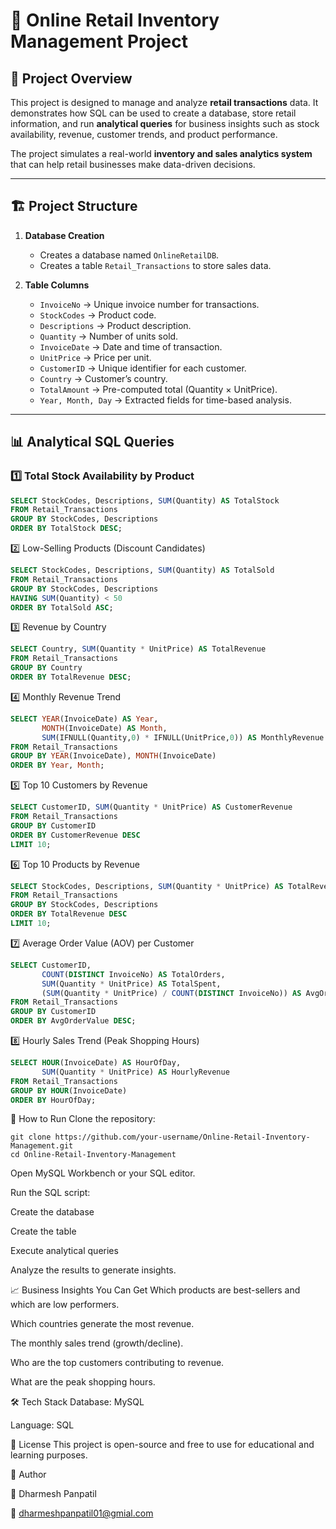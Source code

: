 # 🛒 Online Retail Inventory Management Project  

## 📌 Project Overview  
This project is designed to manage and analyze **retail transactions** data. It demonstrates how SQL can be used to create a database, store retail information, and run **analytical queries** for business insights such as stock availability, revenue, customer trends, and product performance.  

The project simulates a real-world **inventory and sales analytics system** that can help retail businesses make data-driven decisions.  

---

## 🏗️ Project Structure  

1. **Database Creation**  
   - Creates a database named `OnlineRetailDB`.  
   - Creates a table `Retail_Transactions` to store sales data.  

2. **Table Columns**  
   - `InvoiceNo` → Unique invoice number for transactions.  
   - `StockCodes` → Product code.  
   - `Descriptions` → Product description.  
   - `Quantity` → Number of units sold.  
   - `InvoiceDate` → Date and time of transaction.  
   - `UnitPrice` → Price per unit.  
   - `CustomerID` → Unique identifier for each customer.  
   - `Country` → Customer’s country.  
   - `TotalAmount` → Pre-computed total (Quantity × UnitPrice).  
   - `Year, Month, Day` → Extracted fields for time-based analysis.  

---

## 📊 Analytical SQL Queries  

### 1️⃣ Total Stock Availability by Product  
```sql
SELECT StockCodes, Descriptions, SUM(Quantity) AS TotalStock
FROM Retail_Transactions
GROUP BY StockCodes, Descriptions
ORDER BY TotalStock DESC;
```

2️⃣ Low-Selling Products (Discount Candidates)
```sql
SELECT StockCodes, Descriptions, SUM(Quantity) AS TotalSold
FROM Retail_Transactions
GROUP BY StockCodes, Descriptions
HAVING SUM(Quantity) < 50
ORDER BY TotalSold ASC;
```

3️⃣ Revenue by Country
```sql
SELECT Country, SUM(Quantity * UnitPrice) AS TotalRevenue
FROM Retail_Transactions
GROUP BY Country
ORDER BY TotalRevenue DESC;
```

4️⃣ Monthly Revenue Trend
```sql
SELECT YEAR(InvoiceDate) AS Year,
       MONTH(InvoiceDate) AS Month,
       SUM(IFNULL(Quantity,0) * IFNULL(UnitPrice,0)) AS MonthlyRevenue
FROM Retail_Transactions
GROUP BY YEAR(InvoiceDate), MONTH(InvoiceDate)
ORDER BY Year, Month;
```

5️⃣ Top 10 Customers by Revenue
```sql
SELECT CustomerID, SUM(Quantity * UnitPrice) AS CustomerRevenue
FROM Retail_Transactions
GROUP BY CustomerID
ORDER BY CustomerRevenue DESC
LIMIT 10;
```

6️⃣ Top 10 Products by Revenue
```sql
SELECT StockCodes, Descriptions, SUM(Quantity * UnitPrice) AS TotalRevenue
FROM Retail_Transactions
GROUP BY StockCodes, Descriptions
ORDER BY TotalRevenue DESC
LIMIT 10;
```

7️⃣ Average Order Value (AOV) per Customer
```sql
SELECT CustomerID,
       COUNT(DISTINCT InvoiceNo) AS TotalOrders,
       SUM(Quantity * UnitPrice) AS TotalSpent,
       (SUM(Quantity * UnitPrice) / COUNT(DISTINCT InvoiceNo)) AS AvgOrderValue
FROM Retail_Transactions
GROUP BY CustomerID
ORDER BY AvgOrderValue DESC;
```

8️⃣ Hourly Sales Trend (Peak Shopping Hours)
```sql
SELECT HOUR(InvoiceDate) AS HourOfDay,
       SUM(Quantity * UnitPrice) AS HourlyRevenue
FROM Retail_Transactions
GROUP BY HOUR(InvoiceDate)
ORDER BY HourOfDay;
```

🚀 How to Run
Clone the repository:
```
git clone https://github.com/your-username/Online-Retail-Inventory-Management.git
cd Online-Retail-Inventory-Management
```
Open MySQL Workbench or your SQL editor.

Run the SQL script:

Create the database

Create the table

Execute analytical queries

Analyze the results to generate insights.

📈 Business Insights You Can Get
Which products are best-sellers and which are low performers.

Which countries generate the most revenue.

The monthly sales trend (growth/decline).

Who are the top customers contributing to revenue.

What are the peak shopping hours.

🛠️ Tech Stack
Database: MySQL

Language: SQL

📜 License
This project is open-source and free to use for educational and learning purposes.

📝 Author

👤 Dharmesh Panpatil

📧 dharmeshpanpatil01@gmial.com

